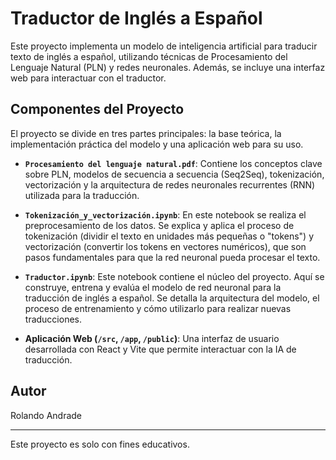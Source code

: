 # Traductor de Inglés a Español

Este proyecto implementa un modelo de inteligencia artificial para traducir texto de inglés a español, utilizando técnicas de Procesamiento del Lenguaje Natural (PLN) y redes neuronales. Además, se incluye una interfaz web para interactuar con el traductor.

## Componentes del Proyecto

El proyecto se divide en tres partes principales: la base teórica, la implementación práctica del modelo y una aplicación web para su uso.

- **`Procesamiento del lenguaje natural.pdf`**: Contiene los conceptos clave sobre PLN, modelos de secuencia a secuencia (Seq2Seq), tokenización, vectorización y la arquitectura de redes neuronales recurrentes (RNN) utilizada para la traducción.

- **`Tokenización_y_vectorización.ipynb`**: En este notebook se realiza el preprocesamiento de los datos. Se explica y aplica el proceso de tokenización (dividir el texto en unidades más pequeñas o "tokens") y vectorización (convertir los tokens en vectores numéricos), que son pasos fundamentales para que la red neuronal pueda procesar el texto.

- **`Traductor.ipynb`**: Este notebook contiene el núcleo del proyecto. Aquí se construye, entrena y evalúa el modelo de red neuronal para la traducción de inglés a español. Se detalla la arquitectura del modelo, el proceso de entrenamiento y cómo utilizarlo para realizar nuevas traducciones.

-   **Aplicación Web (`/src`, `/app`, `/public`)**: Una interfaz de usuario desarrollada con React y Vite que permite interactuar con la IA de traducción.

## Autor
Rolando Andrade

---

Este proyecto es solo con fines educativos.
